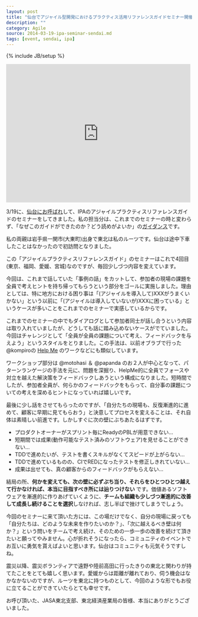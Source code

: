 ```yaml
---
layout: post
title: "仙台でアジャイル型開発におけるプラクティス活用リファレンスガイドセミナー開催"
description: ""
category: Agile
source: 2014-03-19-ipa-seminar-sendai.md
tags: [event, sendai, ipa]
---
```

{% include JB/setup %}

<iframe src="https://www.flickr.com/photos/kakeda/13393361643/in/set-72157642879658644/player/" width="500" height="375" frameborder="0" allowfullscreen webkitallowfullscreen mozallowfullscreen oallowfullscreen msallowfullscreen></iframe>

3/19に、[仙台にお呼ばれ](http://goo.gl/E9inDE)して、IPAのアジャイルプラクティスリファレンスガイドのセミナーをしてきました。私の担当分は、これまでのセミナーの時と変わらず、「なぜこのガイドができたのか？どう読めがよいか」の[ガイダンス](http://www.slideshare.net/kkd/agile-practicereferenceguideintro20140131)です。

私の両親は岩手県一関市(大東町)出身で東北は私のルーツです。仙台は途中下車したことはなかったので初訪問となりました。

この「アジャイルプラクティスリファレンスガイド」のセミナーはこれで4回目(東京、福岡、愛媛、宮城)なのですが、毎回少しづつ内容を変えています。

今回は、これまで話していた「事例の話」をカットして、参加者の現場の課題を全員で考えヒントを持ち帰ってもらうという部分をゴールに実施しました。理由としては、特に地方における困り事は「(アジャイルを導入して)XXXがうまくいかない」という以前に「(アジャイルは導入していないが)XXXに困っている」というケースが多いことをこれまでのセミナーで実感しているからです。

これまでのセミナーの中でもダイアログとして参加者同士が話し合うという内容は取り入れていましたが、どうしても話に踏み込めないケースがでていました。今回はチャレンジとして「全員が全員の課題について考え、フィードバックを与えよう」というスタイルをとりました。この手法は、以前オブラブで行った @kompiroの [Help Me](http://goo.gl/Wl5Doo) のワークなどにも類似しています。

ワークショップ部分は @motohasi ＆ @papanda のお２人が中心となって、パターンランゲージの手法を元に、問題を深掘り、HelpMe的に全員でフォースや対立を越えた解決策をフィードバックしあうという構成になりました。短時間でしたが、参加者全員が、何らかのフィードバックをもらって、自分事の課題についての考えを深めるヒントになっていれば嬉しいです。

最後に少し話をさせてもらったのですが、「自分たちの現場も、反復漸進的に進めて、顧客に早期に見てもらおう」と決意してプロセスを変えることは、それ自体は素晴しい前進です。しかしすぐに次の壁にぶちあたるはずです。

* プロダクトオーナーがスプリント毎にReadyのPBLが用意できない...
* 短期間では成果(動作可能なテスト済みのソフトウェア)を見せることができない...
* TDDで進めたいが、テストを書くスキルがなくてスピードが上がらない...
* TDDで進めているものの、CIでREDになったテストを修正しきれていない...
* 成果は出せても、真の顧客からのフィードバックがもらえない...

結局の所、**何かを変えても、次の壁に必ずぶち当り、それらをひとつひとつ越えて行かなければ、本当に目指すべき所には辿りつけない** です。価値あるソフトウェアを漸進的に作りあげていくように、**チームも組織も少しづつ漸進的に改善して成長し続けることを選択**しなければ、志し半ばで挫けてしまうでしょう。

今回のセミナーに来て頂いた方には、この場だけでなく、自分の現場に戻っても「自分たちは、どのような未来を作りたいのか？」、「次に越えるべき壁は何か？」という問いをチームで考え続け、そのための一歩一歩の改善を続けて頂きたいと願ってやみません。心が折れそうになったら、コミュニティのイベントでお互いに勇気を貰えばよいと思います。仙台はコミュニティも元気そうですしね。

震災以降、震災ボランティアで遠野や陸前高田に行ったきりの東北と関わりが持てたことをとても嬉しく思います。愛媛からは距離が離れており、伺う機会はなかなかないのですが、ルーツを東北に持つものとして、今回のような形でもお役に立てることができていたらとても幸せです。

お呼び頂いた、JASA東北支部、東北経済産業局の皆様、本当にありがとうございました。
